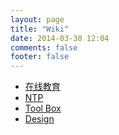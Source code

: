 ```yaml
---
layout: page
title: "Wiki"
date: 2014-03-30 12:04
comments: false
footer: false
---
```


* [在线教育](online_edu)
* [NTP](ntp_in_multicast_mode)
* [Tool Box](tool_box)
* [Design](design-links)
